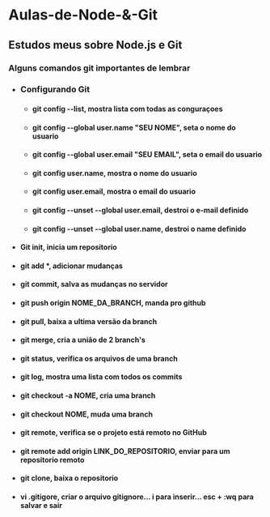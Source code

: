 # Aulas-de-Node-&-Git
## Estudos meus sobre Node.js e Git</br>

### Alguns comandos git importantes de lembrar</br>
* ### Configurando Git</br>
  * #### git config --list, mostra lista com todas as conguraçoes</br>
  * #### git config --global user.name "SEU NOME", seta o nome do usuario</br>
  * #### git config --global user.email "SEU EMAIL", seta o email do usuario</br>
  * #### git config user.name, mostra o nome do usuario</br>
  * #### git config user.email, mostra o email do usuario</br>
  * #### git config --unset --global user.email, destroi o e-mail definido</br>
  * #### git config --unset --global user.name, destroi o name definido</br>
* #### Git init, inicia um repositorio </br>
* #### git add *, adicionar mudanças</br>
* #### git commit, salva as mudanças no servidor</br>
* #### git push origin NOME_DA_BRANCH, manda pro github</br>
* #### git pull, baixa a ultima versão da branch</br>
* #### git merge, cria a união de 2 branch's</br>
* #### git status, verifica os arquivos de uma branch</br>
* #### git log, mostra uma lista com todos os commits</br>
* #### git checkout -a NOME, cria uma branch</br>
* #### git checkout  NOME, muda uma branch</br>
* #### git remote, verifica se o projeto está remoto no GitHub</br>
* #### git remote add origin LINK_DO_REPOSITORIO, enviar para um repositorio remoto</br>
* #### git clone, baixa o repositorio</br>
* #### vi .gitigore, criar o arquivo gitignore... i para inserir... esc + :wq para salvar e sair</br>
